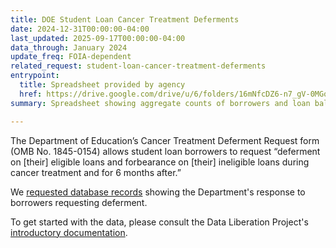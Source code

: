 ```yaml
---
title: DOE Student Loan Cancer Treatment Deferments
date: 2024-12-31T00:00:00-04:00
last_updated: 2025-09-17T00:00:00-04:00
data_through: January 2024
update_freq: FOIA-dependent
related_request: student-loan-cancer-treatment-deferments
entrypoint:
  title: Spreadsheet provided by agency
  href: https://drive.google.com/drive/u/6/folders/16mNfcDZ6-n7_gV-0MGqPeywe7sS2Kxmg
summary: Spreadsheet showing aggregate counts of borrowers and loan balances, by state, in 2020 and 2024.

---
```


The Department of Education’s Cancer Treatment Deferment Request form (OMB No. 1845-0154) allows student loan borrowers to request “deferment on [their] eligible loans and forbearance on [their] ineligible loans during cancer treatment and for 6 months after.”

We [requested database records](https://www.data-liberation-project.org/requests/student-loan-cancer-treatment-deferments/) showing the Department's response to borrowers requesting deferment. 

To get started with the data, please consult the Data Liberation Project's [introductory documentation](https://docs.google.com/document/d/1xsthKxojFlgrhg9KmDuf0CtHRxqA8ZWX6GtmelORitM/edit?usp=sharing).
